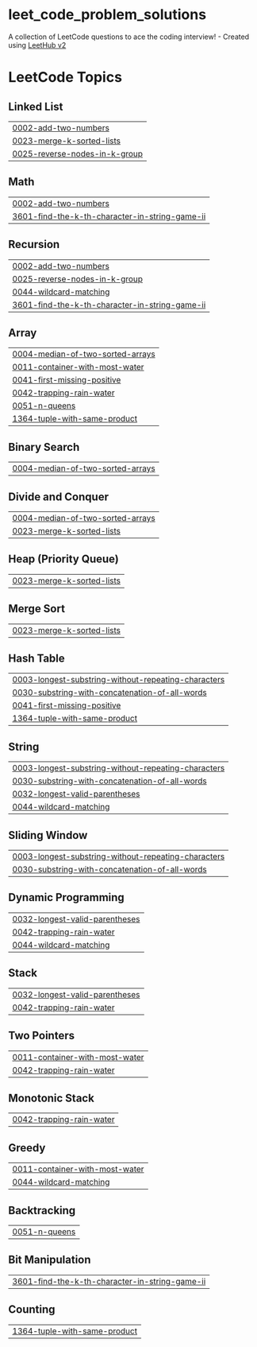 # leet_code_problem_solutions
A collection of LeetCode questions to ace the coding interview! - Created using [LeetHub v2](https://github.com/arunbhardwaj/LeetHub-2.0)

<!---LeetCode Topics Start-->
# LeetCode Topics
## Linked List
|  |
| ------- |
| [0002-add-two-numbers](https://github.com/Evilmove/leet_code_problem_solutions/tree/master/0002-add-two-numbers) |
| [0023-merge-k-sorted-lists](https://github.com/Evilmove/leet_code_problem_solutions/tree/master/0023-merge-k-sorted-lists) |
| [0025-reverse-nodes-in-k-group](https://github.com/Evilmove/leet_code_problem_solutions/tree/master/0025-reverse-nodes-in-k-group) |
## Math
|  |
| ------- |
| [0002-add-two-numbers](https://github.com/Evilmove/leet_code_problem_solutions/tree/master/0002-add-two-numbers) |
| [3601-find-the-k-th-character-in-string-game-ii](https://github.com/Evilmove/leet_code_problem_solutions/tree/master/3601-find-the-k-th-character-in-string-game-ii) |
## Recursion
|  |
| ------- |
| [0002-add-two-numbers](https://github.com/Evilmove/leet_code_problem_solutions/tree/master/0002-add-two-numbers) |
| [0025-reverse-nodes-in-k-group](https://github.com/Evilmove/leet_code_problem_solutions/tree/master/0025-reverse-nodes-in-k-group) |
| [0044-wildcard-matching](https://github.com/Evilmove/leet_code_problem_solutions/tree/master/0044-wildcard-matching) |
| [3601-find-the-k-th-character-in-string-game-ii](https://github.com/Evilmove/leet_code_problem_solutions/tree/master/3601-find-the-k-th-character-in-string-game-ii) |
## Array
|  |
| ------- |
| [0004-median-of-two-sorted-arrays](https://github.com/Evilmove/leet_code_problem_solutions/tree/master/0004-median-of-two-sorted-arrays) |
| [0011-container-with-most-water](https://github.com/Evilmove/leet_code_problem_solutions/tree/master/0011-container-with-most-water) |
| [0041-first-missing-positive](https://github.com/Evilmove/leet_code_problem_solutions/tree/master/0041-first-missing-positive) |
| [0042-trapping-rain-water](https://github.com/Evilmove/leet_code_problem_solutions/tree/master/0042-trapping-rain-water) |
| [0051-n-queens](https://github.com/Evilmove/leet_code_problem_solutions/tree/master/0051-n-queens) |
| [1364-tuple-with-same-product](https://github.com/Evilmove/leet_code_problem_solutions/tree/master/1364-tuple-with-same-product) |
## Binary Search
|  |
| ------- |
| [0004-median-of-two-sorted-arrays](https://github.com/Evilmove/leet_code_problem_solutions/tree/master/0004-median-of-two-sorted-arrays) |
## Divide and Conquer
|  |
| ------- |
| [0004-median-of-two-sorted-arrays](https://github.com/Evilmove/leet_code_problem_solutions/tree/master/0004-median-of-two-sorted-arrays) |
| [0023-merge-k-sorted-lists](https://github.com/Evilmove/leet_code_problem_solutions/tree/master/0023-merge-k-sorted-lists) |
## Heap (Priority Queue)
|  |
| ------- |
| [0023-merge-k-sorted-lists](https://github.com/Evilmove/leet_code_problem_solutions/tree/master/0023-merge-k-sorted-lists) |
## Merge Sort
|  |
| ------- |
| [0023-merge-k-sorted-lists](https://github.com/Evilmove/leet_code_problem_solutions/tree/master/0023-merge-k-sorted-lists) |
## Hash Table
|  |
| ------- |
| [0003-longest-substring-without-repeating-characters](https://github.com/Evilmove/leet_code_problem_solutions/tree/master/0003-longest-substring-without-repeating-characters) |
| [0030-substring-with-concatenation-of-all-words](https://github.com/Evilmove/leet_code_problem_solutions/tree/master/0030-substring-with-concatenation-of-all-words) |
| [0041-first-missing-positive](https://github.com/Evilmove/leet_code_problem_solutions/tree/master/0041-first-missing-positive) |
| [1364-tuple-with-same-product](https://github.com/Evilmove/leet_code_problem_solutions/tree/master/1364-tuple-with-same-product) |
## String
|  |
| ------- |
| [0003-longest-substring-without-repeating-characters](https://github.com/Evilmove/leet_code_problem_solutions/tree/master/0003-longest-substring-without-repeating-characters) |
| [0030-substring-with-concatenation-of-all-words](https://github.com/Evilmove/leet_code_problem_solutions/tree/master/0030-substring-with-concatenation-of-all-words) |
| [0032-longest-valid-parentheses](https://github.com/Evilmove/leet_code_problem_solutions/tree/master/0032-longest-valid-parentheses) |
| [0044-wildcard-matching](https://github.com/Evilmove/leet_code_problem_solutions/tree/master/0044-wildcard-matching) |
## Sliding Window
|  |
| ------- |
| [0003-longest-substring-without-repeating-characters](https://github.com/Evilmove/leet_code_problem_solutions/tree/master/0003-longest-substring-without-repeating-characters) |
| [0030-substring-with-concatenation-of-all-words](https://github.com/Evilmove/leet_code_problem_solutions/tree/master/0030-substring-with-concatenation-of-all-words) |
## Dynamic Programming
|  |
| ------- |
| [0032-longest-valid-parentheses](https://github.com/Evilmove/leet_code_problem_solutions/tree/master/0032-longest-valid-parentheses) |
| [0042-trapping-rain-water](https://github.com/Evilmove/leet_code_problem_solutions/tree/master/0042-trapping-rain-water) |
| [0044-wildcard-matching](https://github.com/Evilmove/leet_code_problem_solutions/tree/master/0044-wildcard-matching) |
## Stack
|  |
| ------- |
| [0032-longest-valid-parentheses](https://github.com/Evilmove/leet_code_problem_solutions/tree/master/0032-longest-valid-parentheses) |
| [0042-trapping-rain-water](https://github.com/Evilmove/leet_code_problem_solutions/tree/master/0042-trapping-rain-water) |
## Two Pointers
|  |
| ------- |
| [0011-container-with-most-water](https://github.com/Evilmove/leet_code_problem_solutions/tree/master/0011-container-with-most-water) |
| [0042-trapping-rain-water](https://github.com/Evilmove/leet_code_problem_solutions/tree/master/0042-trapping-rain-water) |
## Monotonic Stack
|  |
| ------- |
| [0042-trapping-rain-water](https://github.com/Evilmove/leet_code_problem_solutions/tree/master/0042-trapping-rain-water) |
## Greedy
|  |
| ------- |
| [0011-container-with-most-water](https://github.com/Evilmove/leet_code_problem_solutions/tree/master/0011-container-with-most-water) |
| [0044-wildcard-matching](https://github.com/Evilmove/leet_code_problem_solutions/tree/master/0044-wildcard-matching) |
## Backtracking
|  |
| ------- |
| [0051-n-queens](https://github.com/Evilmove/leet_code_problem_solutions/tree/master/0051-n-queens) |
## Bit Manipulation
|  |
| ------- |
| [3601-find-the-k-th-character-in-string-game-ii](https://github.com/Evilmove/leet_code_problem_solutions/tree/master/3601-find-the-k-th-character-in-string-game-ii) |
## Counting
|  |
| ------- |
| [1364-tuple-with-same-product](https://github.com/Evilmove/leet_code_problem_solutions/tree/master/1364-tuple-with-same-product) |
<!---LeetCode Topics End-->